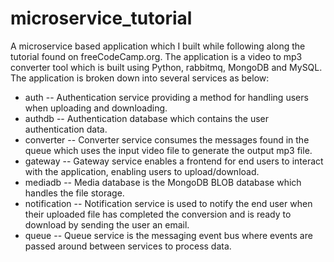 # microservice_tutorial

A microservice based application which I built while following along the tutorial found on freeCodeCamp.org. The application is a video to mp3 converter tool which is built using Python, rabbitmq, MongoDB and MySQL. The application is broken down into several services as below:

 - auth
 -- Authentication service providing a method for handling users when uploading and downloading.
 - authdb
 -- Authentication database which contains the user authentication data.
 - converter
 -- Converter service consumes the messages found in the queue which uses the input video file to generate the output mp3 file.
 - gateway
 -- Gateway service enables a frontend for end users to interact with the application, enabling users to upload/download.
 - mediadb
 -- Media database is the MongoDB BLOB database which handles the file storage.
 - notification
 -- Notification service is used to notify the end user when their uploaded file has completed the conversion and is ready to download by sending the user an email.
 - queue
 -- Queue service is the messaging event bus where events are passed around between services to process data.
